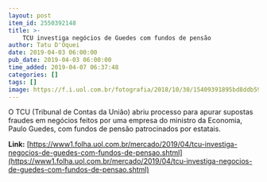 ```yaml
---
layout: post
item_id: 2550392148
title: >-
    TCU investiga negócios de Guedes com fundos de pensão
author: Tatu D'Oquei
date: 2019-04-03 06:00:00
pub_date: 2019-04-03 06:00:00
time_added: 2019-04-07 06:37:48
categories: []
tags: []
image: https://f.i.uol.com.br/fotografia/2018/10/30/15409391895bd8ddb596885_1540939189_3x2_rt.jpg
---
```


O TCU (Tribunal de Contas da União) abriu processo para apurar supostas fraudes em negócios feitos por uma empresa do ministro da Economia, Paulo Guedes, com fundos de pensão patrocinados por estatais.

**Link:** [https://www1.folha.uol.com.br/mercado/2019/04/tcu-investiga-negocios-de-guedes-com-fundos-de-pensao.shtml](https://www1.folha.uol.com.br/mercado/2019/04/tcu-investiga-negocios-de-guedes-com-fundos-de-pensao.shtml)


